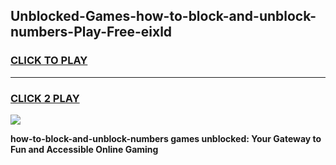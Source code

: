 
## Unblocked-Games-how-to-block-and-unblock-numbers-Play-Free-eixld
<h3>
<a href="https://premium76.site?title=how-to-block-and-unblock-numbers&ref=23A">CLICK TO PLAY</a></h3>
<hr>

<h3>
<a href="https://premium76.site?title=how-to-block-and-unblock-numbers&ref=23A">CLICK 2 PLAY</a>
  
</h3>

<a href="https://premium76.site?title=how-to-block-and-unblock-numbers&ref=23A"><img src="https://clearcache.store/games.png"></a>


**how-to-block-and-unblock-numbers games unblocked: Your Gateway to Fun and Accessible Online Gaming**
